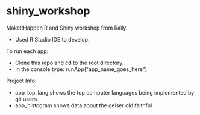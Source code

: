 shiny_workshop
==============

MakeItHappen R and Shiny workshop from Rally.
- Used R Studio IDE to develop. 

To run each app:
- Clone this repo and cd to the root directory.
- In the console type: runApp("app_name_goes_here")

Project Info:
- app_top_lang shows the top computer languages being implemented by git users. 
- app_histogram shows data about the geiser old faithful
